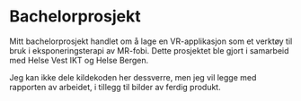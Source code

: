 # Bachelorprosjekt

Mitt bachelorprosjekt handlet om å lage en VR-applikasjon som et verktøy til bruk i eksponeringsterapi av MR-fobi. Dette prosjektet ble gjort i samarbeid med Helse Vest IKT og Helse Bergen.

Jeg kan ikke dele kildekoden her dessverre, men jeg vil legge med rapporten av arbeidet, i tillegg til bilder av ferdig produkt.

